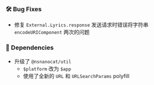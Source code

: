 ### 🛠️ Bug Fixes
  * 修复 `External.Lyrics.response` 发送请求时错误将字符串 `encodeURIComponent` 两次的问题

### 🔣 Dependencies
  * 升级了 `@nsnanocat/util`
    * `$platform` 改为 `$app`
    * 使用了全新的 `URL` 和 `URLSearchParams` polyfill
